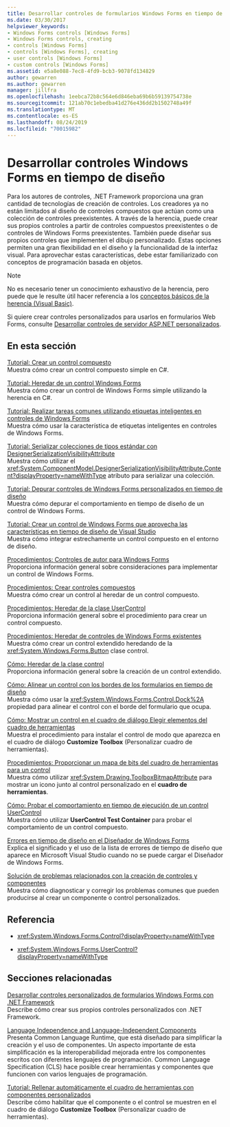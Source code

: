 ```yaml
---
title: Desarrollar controles de formularios Windows Forms en tiempo de diseño
ms.date: 03/30/2017
helpviewer_keywords:
- Windows Forms controls [Windows Forms]
- Windows Forms controls, creating
- controls [Windows Forms]
- controls [Windows Forms], creating
- user controls [Windows Forms]
- custom controls [Windows Forms]
ms.assetid: e5a8e088-7ec8-4fd9-bcb3-9078fd134829
author: gewarren
ms.author: gewarren
manager: jillfra
ms.openlocfilehash: 1eebca72b8c564e6d846eba69b6b59139754738e
ms.sourcegitcommit: 121ab70c1ebedba41d276e436dd2b1502748a49f
ms.translationtype: MT
ms.contentlocale: es-ES
ms.lasthandoff: 08/24/2019
ms.locfileid: "70015982"
---
```

# <a name="develop-windows-forms-controls-at-design-time"></a>Desarrollar controles Windows Forms en tiempo de diseño

Para los autores de controles, .NET Framework proporciona una gran cantidad de tecnologías de creación de controles. Los creadores ya no están limitados al diseño de controles compuestos que actúan como una colección de controles preexistentes. A través de la herencia, puede crear sus propios controles a partir de controles compuestos preexistentes o de controles de Windows Forms preexistentes. También puede diseñar sus propios controles que implementen el dibujo personalizado. Estas opciones permiten una gran flexibilidad en el diseño y la funcionalidad de la interfaz visual. Para aprovechar estas características, debe estar familiarizado con conceptos de programación basada en objetos.

> [!NOTE]
> No es necesario tener un conocimiento exhaustivo de la herencia, pero puede que le resulte útil hacer referencia a los [conceptos básicos de la herencia (Visual Basic)](~/docs/visual-basic/programming-guide/language-features/objects-and-classes/inheritance-basics.md).

Si quiere crear controles personalizados para usarlos en formularios Web Forms, consulte [Desarrollar controles de servidor ASP.NET personalizados](https://docs.microsoft.com/previous-versions/aspnet/zt27tfhy(v=vs.100)).

## <a name="in-this-section"></a>En esta sección

[Tutorial: Crear un control compuesto](walkthrough-authoring-a-composite-control-with-visual-csharp.md)\
Muestra cómo crear un control compuesto simple en C#.

[Tutorial: Heredar de un control Windows Forms](walkthrough-inheriting-from-a-windows-forms-control-with-visual-csharp.md)\
Muestra cómo crear un control de Windows Forms simple utilizando la herencia en C#.

[Tutorial: Realizar tareas comunes utilizando etiquetas inteligentes en controles de Windows Forms](performing-common-tasks-using-smart-tags-on-wf-controls.md)\
Muestra cómo usar la característica de etiquetas inteligentes en controles de Windows Forms.

[Tutorial: Serializar colecciones de tipos estándar con DesignerSerializationVisibilityAttribute](serializing-collections-designerserializationvisibilityattribute.md)\
Muestra cómo utilizar el <xref:System.ComponentModel.DesignerSerializationVisibilityAttribute.Content?displayProperty=nameWithType> atributo para serializar una colección.

[Tutorial: Depurar controles de Windows Forms personalizados en tiempo de diseño](walkthrough-debugging-custom-windows-forms-controls-at-design-time.md)\
Muestra cómo depurar el comportamiento en tiempo de diseño de un control de Windows Forms.

[Tutorial: Crear un control de Windows Forms que aprovecha las características en tiempo de diseño de Visual Studio](creating-a-wf-control-design-time-features.md)\
Muestra cómo integrar estrechamente un control compuesto en el entorno de diseño.

[Procedimientos: Controles de autor para Windows Forms](how-to-author-controls-for-windows-forms.md)\
Proporciona información general sobre consideraciones para implementar un control de Windows Forms.

[Procedimientos: Crear controles compuestos](how-to-author-composite-controls.md)\
Muestra cómo crear un control al heredar de un control compuesto.

[Procedimientos: Heredar de la clase UserControl](how-to-inherit-from-the-usercontrol-class.md)\
Proporciona información general sobre el procedimiento para crear un control compuesto.

[Procedimientos: Heredar de controles de Windows Forms existentes](how-to-inherit-from-existing-windows-forms-controls.md)\
Muestra cómo crear un control extendido heredando de la <xref:System.Windows.Forms.Button> clase control.

[Cómo: Heredar de la clase control](how-to-inherit-from-the-control-class.md)\
Proporciona información general sobre la creación de un control extendido.

[Cómo: Alinear un control con los bordes de los formularios en tiempo de diseño](how-to-align-a-control-to-the-edges-of-forms-at-design-time.md)\
Muestra cómo usar la <xref:System.Windows.Forms.Control.Dock%2A> propiedad para alinear el control con el borde del formulario que ocupa.

[Cómo: Mostrar un control en el cuadro de diálogo Elegir elementos del cuadro de herramientas](how-to-display-a-control-in-the-choose-toolbox-items-dialog-box.md)\
Muestra el procedimiento para instalar el control de modo que aparezca en el cuadro de diálogo **Customize Toolbox** (Personalizar cuadro de herramientas).

[Procedimientos: Proporcionar un mapa de bits del cuadro de herramientas para un control](how-to-provide-a-toolbox-bitmap-for-a-control.md)\
Muestra cómo utilizar <xref:System.Drawing.ToolboxBitmapAttribute> para mostrar un icono junto al control personalizado en el **cuadro de herramientas**.

[Cómo: Probar el comportamiento en tiempo de ejecución de un control UserControl](how-to-test-the-run-time-behavior-of-a-usercontrol.md)\
Muestra cómo utilizar **UserControl Test Container** para probar el comportamiento de un control compuesto.

[Errores en tiempo de diseño en el Diseñador de Windows Forms](design-time-errors-in-the-windows-forms-designer.md)\
Explica el significado y el uso de la lista de errores de tiempo de diseño que aparece en Microsoft Visual Studio cuando no se puede cargar el Diseñador de Windows Forms.

[Solución de problemas relacionados con la creación de controles y componentes](troubleshooting-control-and-component-authoring.md)\
Muestra cómo diagnosticar y corregir los problemas comunes que pueden producirse al crear un componente o control personalizados.

## <a name="reference"></a>Referencia

- <xref:System.Windows.Forms.Control?displayProperty=nameWithType>

- <xref:System.Windows.Forms.UserControl?displayProperty=nameWithType>

## <a name="related-sections"></a>Secciones relacionadas

[Desarrollar controles personalizados de formularios Windows Forms con .NET Framework](developing-custom-windows-forms-controls.md)\
Describe cómo crear sus propios controles personalizados con .NET Framework.

[Language Independence and Language-Independent Components](../../../standard/language-independence-and-language-independent-components.md)\
Presenta Common Language Runtime, que está diseñado para simplificar la creación y el uso de componentes. Un aspecto importante de esta simplificación es la interoperabilidad mejorada entre los componentes escritos con diferentes lenguajes de programación. Common Language Specification (CLS) hace posible crear herramientas y componentes que funcionen con varios lenguajes de programación.

[Tutorial: Rellenar automáticamente el cuadro de herramientas con componentes personalizados](walkthrough-automatically-populating-the-toolbox-with-custom-components.md)\
Describe cómo habilitar que el componente o el control se muestren en el cuadro de diálogo **Customize Toolbox** (Personalizar cuadro de herramientas).

